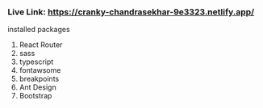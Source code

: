 ### Live Link: https://cranky-chandrasekhar-9e3323.netlify.app/

installed packages

<ol>
<li>React Router</li>
<li>sass</li>
<li>typescript</li>
<li>fontawsome</li>
<li>breakpoints</li>
<li>Ant Design</li>
<li>Bootstrap</li>
</ol>
